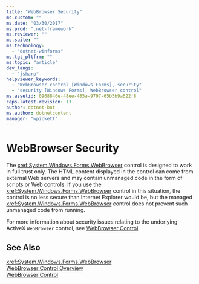 ```yaml
---
title: "WebBrowser Security"
ms.custom: ""
ms.date: "03/30/2017"
ms.prod: ".net-framework"
ms.reviewer: ""
ms.suite: ""
ms.technology: 
  - "dotnet-winforms"
ms.tgt_pltfrm: ""
ms.topic: "article"
dev_langs: 
  - "jsharp"
helpviewer_keywords: 
  - "WebBrowser control [Windows Forms], security"
  - "security [Windows Forms], WebBrowser control"
ms.assetid: 0968846e-48ee-485a-9797-65b5b9a622f8
caps.latest.revision: 13
author: dotnet-bot
ms.author: dotnetcontent
manager: "wpickett"
---
```

# WebBrowser Security
The <xref:System.Windows.Forms.WebBrowser> control is designed to work in full trust only. The HTML content displayed in the control can come from external Web servers and may contain unmanaged code in the form of scripts or Web controls. If you use the <xref:System.Windows.Forms.WebBrowser> control in this situation, the control is no less secure than Internet Explorer would be, but the managed <xref:System.Windows.Forms.WebBrowser> control does not prevent such unmanaged code from running.  
  
 For more information about security issues relating to the underlying ActiveX `WebBrowser` control, see [WebBrowser Control](http://go.microsoft.com/fwlink/?LinkId=198812).  
  
## See Also  
 <xref:System.Windows.Forms.WebBrowser>   
 [WebBrowser Control Overview](../../../../docs/framework/winforms/controls/webbrowser-control-overview.md)   
 [WebBrowser Control](http://go.microsoft.com/fwlink/?LinkId=198812)
